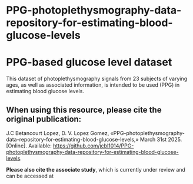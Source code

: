 # PPG-photoplethysmography-data-repository-for-estimating-blood-glucose-levels

# PPG-based glucose level dataset
This dataset of photoplethysmography signals from 23 subjects of varying ages, as well as associated information, is intended to be used (PPG) in estimating blood glucose levels.

## When using this resource, please cite the original publication:
J.C Betancourt Lopez, D. V. Lopez Gomez,  «PPG-photoplethysmography-data-repository-for-estimating-blood-glucose-levels,» March 31st 2025. [Online]. Available: https://github.com/jcbl1014/PPG-photoplethysmography-data-repository-for-estimating-blood-glucose-levels.

**Please also cite the associate study**, which is currently under review and can be accessed at
